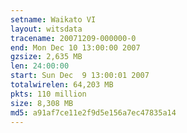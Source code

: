 ```yaml
---
setname: Waikato VI
layout: witsdata
tracename: 20071209-000000-0
end: Mon Dec 10 13:00:00 2007
gzsize: 2,635 MB
len: 24:00:00
start: Sun Dec  9 13:00:01 2007
totalwirelen: 64,203 MB
pkts: 110 million
size: 8,308 MB
md5: a91af7ce11e2f9d5e156a7ec47835a14
---
```

